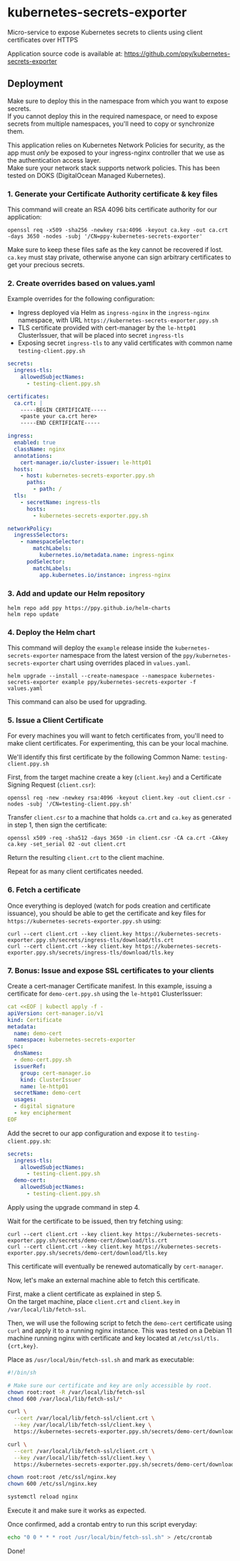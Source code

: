 # kubernetes-secrets-exporter

Micro-service to expose Kubernetes secrets to clients using client certificates over HTTPS

Application source code is available at: https://github.com/ppy/kubernetes-secrets-exporter

## Deployment

Make sure to deploy this in the namespace from which you want to expose secrets.  
If you cannot deploy this in the required namespace, or need to expose secrets from multiple namespaces, you'll need to copy or synchronize them.

This application relies on Kubernetes Network Policies for security, as the app must *only* be exposed to your ingress-nginx controller that we use as the authentication access layer.  
Make sure your network stack supports network policies. This has been tested on DOKS (DigitalOcean Managed Kubernetes).

### 1. Generate your Certificate Authority certificate & key files

This command will create an RSA 4096 bits certificate authority for our application:

```
openssl req -x509 -sha256 -newkey rsa:4096 -keyout ca.key -out ca.crt -days 3650 -nodes -subj '/CN=ppy-kubernetes-secrets-exporter'
```

Make sure to keep these files safe as the key cannot be recovered if lost. `ca.key` must stay private, otherwise anyone can sign arbitrary certificates to get your precious secrets.

### 2. Create overrides based on values.yaml

Example overrides for the following configuration:
- Ingress deployed via Helm as `ingress-nginx` in the `ingress-nginx` namespace, with URL `https://kubernetes-secrets-exporter.ppy.sh`
- TLS certificate provided with cert-manager by the `le-http01` ClusterIssuer, that will be placed into secret `ingress-tls`
- Exposing secret `ingress-tls` to any valid certificates with common name `testing-client.ppy.sh`

```yaml
secrets:
  ingress-tls:
    allowedSubjectNames:
      - testing-client.ppy.sh

certificates:
  ca.crt: |
    -----BEGIN CERTIFICATE-----
    <paste your ca.crt here>
    -----END CERTIFICATE-----

ingress:
  enabled: true
  className: nginx
  annotations:
    cert-manager.io/cluster-issuer: le-http01
  hosts:
    - host: kubernetes-secrets-exporter.ppy.sh
      paths:
        - path: /
  tls:
    - secretName: ingress-tls
      hosts:
        - kubernetes-secrets-exporter.ppy.sh

networkPolicy:
  ingressSelectors:
    - namespaceSelector:
        matchLabels:
          kubernetes.io/metadata.name: ingress-nginx
      podSelector:
        matchLabels:
          app.kubernetes.io/instance: ingress-nginx
```

### 3. Add and update our Helm repository

```
helm repo add ppy https://ppy.github.io/helm-charts
helm repo update
```

### 4. Deploy the Helm chart

This command will deploy the `example` release inside the `kubernetes-secrets-exporter` namespace from the latest version of the `ppy/kubernetes-secrets-exporter` chart using overrides placed in `values.yaml`.

```
helm upgrade --install --create-namespace --namespace kubernetes-secrets-exporter example ppy/kubernetes-secrets-exporter -f values.yaml
```

This command can also be used for upgrading.

### 5. Issue a Client Certificate

For every machines you will want to fetch certificates from, you'll need to make client certificates. For experimenting, this can be your local machine.

We'll identify this first certificate by the following Common Name: `testing-client.ppy.sh`

First, from the target machine create a key (`client.key`) and a Certificate Signing Request (`client.csr`):
```
openssl req -new -newkey rsa:4096 -keyout client.key -out client.csr -nodes -subj '/CN=testing-client.ppy.sh'
```

Transfer `client.csr` to a machine that holds `ca.crt` and `ca.key` as generated in step 1, then sign the certificate:
```
openssl x509 -req -sha512 -days 3650 -in client.csr -CA ca.crt -CAkey ca.key -set_serial 02 -out client.crt
```

Return the resulting `client.crt` to the client machine.

Repeat for as many client certificates needed.

### 6. Fetch a certificate

Once everything is deployed (watch for pods creation and certificate issuance), you should be able to get the certificate and key files for `https://kubernetes-secrets-exporter.ppy.sh` using:

```
curl --cert client.crt --key client.key https://kubernetes-secrets-exporter.ppy.sh/secrets/ingress-tls/download/tls.crt
curl --cert client.crt --key client.key https://kubernetes-secrets-exporter.ppy.sh/secrets/ingress-tls/download/tls.key
```

### 7. Bonus: Issue and expose SSL certificates to your clients

Create a cert-manager Certificate manifest. In this example, issuing a certificate for `demo-cert.ppy.sh` using the `le-http01` ClusterIssuer:

```yaml
cat <<EOF | kubectl apply -f -
apiVersion: cert-manager.io/v1
kind: Certificate
metadata:
  name: demo-cert
  namespace: kubernetes-secrets-exporter
spec:
  dnsNames:
  - demo-cert.ppy.sh
  issuerRef:
    group: cert-manager.io
    kind: ClusterIssuer
    name: le-http01
  secretName: demo-cert
  usages:
  - digital signature
  - key encipherment
EOF
```

Add the secret to our app configuration and expose it to `testing-client.ppy.sh`:

```yaml
secrets:
  ingress-tls:
    allowedSubjectNames:
      - testing-client.ppy.sh
  demo-cert:
    allowedSubjectNames:
      - testing-client.ppy.sh
```

Apply using the upgrade command in step 4.

Wait for the certificate to be issued, then try fetching using:

```
curl --cert client.crt --key client.key https://kubernetes-secrets-exporter.ppy.sh/secrets/demo-cert/download/tls.crt
curl --cert client.crt --key client.key https://kubernetes-secrets-exporter.ppy.sh/secrets/demo-cert/download/tls.key
```

This certificate will eventually be renewed automatically by `cert-manager`.

Now, let's make an external machine able to fetch this certificate.

First, make a client certificate as explained in step 5.  
On the target machine, place `client.crt` and `client.key` in `/var/local/lib/fetch-ssl`.

Then, we will use the following script to fetch the `demo-cert` certificate using `curl` and apply it to a running nginx instance. This was tested on a Debian 11 machine running nginx with certificate and key located at `/etc/ssl/tls.{crt,key}`.

Place as `/usr/local/bin/fetch-ssl.sh` and mark as executable:

```bash
#!/bin/sh

# Make sure our certificate and key are only accessible by root.
chown root:root -R /var/local/lib/fetch-ssl
chmod 600 /var/local/lib/fetch-ssl/*

curl \
  --cert /var/local/lib/fetch-ssl/client.crt \
  --key /var/local/lib/fetch-ssl/client.key \
  https://kubernetes-secrets-exporter.ppy.sh/secrets/demo-cert/download/tls.crt > /etc/ssl/nginx.crt

curl \
  --cert /var/local/lib/fetch-ssl/client.crt \
  --key /var/local/lib/fetch-ssl/client.key \
  https://kubernetes-secrets-exporter.ppy.sh/secrets/demo-cert/download/tls.key > /etc/ssl/nginx.key

chown root:root /etc/ssl/nginx.key
chown 600 /etc/ssl/nginx.key

systemctl reload nginx
```

Execute it and make sure it works as expected.

Once confirmed, add a crontab entry to run this script everyday:

```sh
echo "0 0 * * * root /usr/local/bin/fetch-ssl.sh" > /etc/crontab
```

Done!
